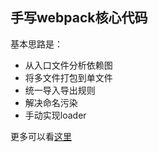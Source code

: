 ## 手写webpack核心代码

基本思路是：

- 从入口文件分析依赖图
- 将多文件打包到单文件
- 统一导入导出规则
- 解决命名污染
- 手动实现loader

更多可以看[这里](https://juejin.cn/post/7102822282388570143)

<!-- bilibli视频：https://www.bilibili.com/video/BV1oL411V7BQ/?spm_id_from=333.788 -->